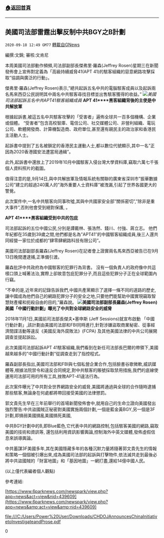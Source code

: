 ###  [:house:返回首頁](https://github.com/ourhimalayas/txt)
---

## 美國司法部雷霆出擊反制中共BGY之B計劃
`2020-09-18 12:49 GM77` [轉載自GNews](https://gnews.org/zh-hant/366922/)

編撰:文錦; 審核:文肯尼

本周美國司法部動作頻頻,司法部副部長傑弗里·羅森(Jeffrey Rosen)星期三在新聞發佈會上宣佈對定義為「高級持續威脅41(APT 41)的駭客組織的惡意網路攻擊採取”協調與廣泛的行動」。

傑弗里·羅森(Jeffrey Rosen)表示,”總共起訴五名中共的電腦駭客成員以及起訴兩名馬來西亞公民説明其中兩名中共駭客尋找目標並出售駭客獲得的收益。”
![](https://s3.amazonaws.com/gnews-media-offload/wp-content/uploads/2020/09/18123537/%E6%88%AA%E5%B1%8F2020-09-19-%E4%B8%8A%E5%8D%8812.33.47-1.png)*美國司法部起訴五名中共APT41駭客組織成員*
**APT 41****黑客組織背後的主使是中共解放軍**

根據起訴書,被這五名中共駭客攻擊的「受害者」遍佈全球共一百多個機構、企業或個體。 “受害者”包含高校智庫、電信公司、社交媒體公司、非營利組織、電玩公司、軟體開發商、計算機製造商、政府單位,甚至還有親民主的政治家和香港民主活動人士。

起訴書中提到了五名被鎖定的香港民主運動人士,都以數位代號顯示,其中一名”正因為2020香港國安法遭當局通緝”。

此外,起訴書中還放上了2019年10月中國駭客入侵台灣大學資料庫,竊取六萬七千張個人資料照片的截圖。

值得注意的是,9月14日,與中共解放軍及情報系統有關聯的廣東省深圳市”振華數據公司”建立的超過240萬人的”海外重要人士資料庫”被洩漏,引起了世界各國更大的警覺。

此次案件中,一名中共駭客向同事吹噓,其與中共國家安全部”關係密切”,”除非是重大事件”,否則他會受到絕對保護, 。

**APT 41****黑客組織受到中共的包庇**

司法部起訴的五位中國公民,分別是譚戴林、張浩然、錢川、付強、蔣立志。 他們年紀都在35歲到39歲之間,他們都是名為”APT41″的中國駭客組織成員,後三人還共同經營一家位於成都的”肆零肆網路科技有限公司”。

美國司法部副部長羅森(Jeffrey Rosen)在記者會上證實兩名馬來西亞被告已在9月13日晚間遭逮捕,正準備引渡。

羅森批評中共政府為中國駭客的犯罪行為背書。 沒有一個負責人的政府像中共這樣口頭上喊著法治,實際上卻故意包庇犯罪分子,而且這些犯罪分子正在全球範圍內行竊。

“不幸的是,近年來的記錄告訴我們,中國共產黨顯示了選擇一條不同的道路的歷史,讓中國成為他們自己的網路犯罪分子的安全之地,只要他們能幫助中國實現竊取智慧財產權和扼殺自由的目的,”羅森說。
![](https://s3.amazonaws.com/gnews-media-offload/wp-content/uploads/2020/09/18124535/%E6%88%AA%E5%B1%8F2020-09-19-%E4%B8%8A%E5%8D%8812.33.21-3.png)**美國司法部副部長羅森(Jeffrey Rosen)**
**美國「中國行動計劃」曝光了中共對全球網路安全的威脅**

2018年11月1日,美國前司法部長傑夫•塞申斯 (Jeff Sessions)就宣布啟動 「中國行動計劃」,該計劃由美國司法部和FBI同時進行,針對涉嫌盜取商業秘密、從事經濟間諜活動等違反《美國反海外腐敗法》(FCPA) 及其他美國法律的中共公司展開調查並提起訴訟。

此次美國司法部起訴APT 41駭客組織,我們看到在新任司法部長巴爾的帶領下,美國越來越多的”中國行動計劃”從調查走到了指控程式。

羅森副部長指出,美國司法部和FBI與七個私營企業合作,包括臉書谷歌微軟,威訊媒體等,根據法院禁令和違反合同規定,對中共駭客的賬號採取禁用措施,我們的底線使運用司法部可用的所有工具,挫敗APT-41違法行為。

此次案件曝光了中共對全世界網路安全的威脅,美國將通過與全球的合作隨時逮捕那些駭客,無論身在何處都將帶回接受美國的法律懲罰。

郭文貴先生早在三年前舉行的首場新聞發佈會中,就用自己的生命立證向美國發出強烈警告:中共盜國賊正秘密對美國實施兩個計劃,一個是藍金黃BGY,另一個是3F計劃,即搞弱美國搞亂美國搞死美國,

中共BGY計劃中的B,即Blue藍色,它代表中共的網路控制,包括駭客美國的網路,竊取美國的技術和資訊等, 還包括利用資訊影響輿論,控制海外中英文媒體,發佈虛假信息來誤導輿論。

中共蓄謀3F美國多年,其在美國隱藏多年的各種沉默力量將隨著郭文貴先生的情報和策略一個個被引爆出來,成為美國司法部的起訴與打擊物件,依法滅共走到最後必將中共盜國賊的「財富地圖」和「基因地圖」一網打盡,還給14億中國人民。

(以上僅代表編者個人觀點)

參考連結:

[https://www.6parknews.com/newspark/view.php?app=news&act=view&nid=439609](https://www.6parknews.com/newspark/view.php?app=news&amp;act=view&amp;nid=439609)

[file:///C:/Users/Power%20User/Downloads/CHDOJAnnouncesChinaInitiativetoInvestigateandProse.pdf](/Users/Power%20User/Downloads/CHDOJAnnouncesChinaInitiativetoInvestigateandProse.pdf)

0
